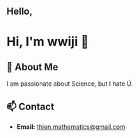 ## Hello, 

# Hi, I'm wwiji 👋

## 🚀 About Me
I am passionate about Science, but I hate Ú.

## 📫 Contact
- **Email:** thien.mathematics@gmail.com
